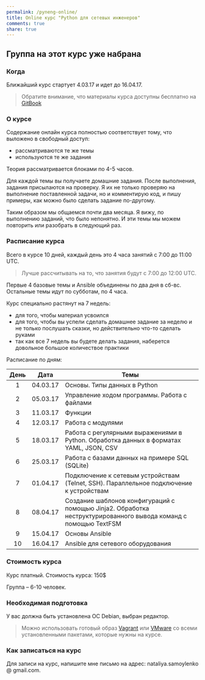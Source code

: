 ```yaml
---
permalink: /pyneng-online/
title: Online курс "Python для сетевых инженеров"
comments: true
share: true
---
```


## Группа на этот курс уже набрана

### Когда

Ближайший курс стартует 4.03.17 и идет до 16.04.17.

> Обратите внимание, что материалы курса доступны бесплатно на [GitBook](https://www.gitbook.com/book/natenka/pyneng/details)

### О курсе

Содержание онлайн курса полностью соответствует тому, что выложено в свободный доступ:

* рассматриваются те же темы
* используются те же задания

Теория рассматривается блоками по 4-5 часов.

Для каждой темы вы получаете домашние задания.
После выполнения, задания присылаются на проверку.
Я их не только проверяю на выполнение поставленной задачи, но и комментирую код, и пишу примеры, как можно было сделать задание по-другому.

Таким образом мы общаемся почти два месяца.
Я вижу, по выполнению заданий, что было непонятно.
И эти темы мы можем повторить или разобрать в следующий раз.


### Расписание курса

Всего в курсе 10 дней, каждый день это 4 часа занятий с 7:00 до 11:00 UTC.

> Лучше рассчитывать на то, что занятия будут с 7:00 до 12:00 UTC.

Первые 4 базовые темы и Ansible объединены по два дня в сб-вс.
Остальные темы идут по субботам, по 4 часа.

Курс специально растянут на 7 недель:

* для того, чтобы материал усвоился
* для того, чтобы вы успели сделать домашнее задание за неделю и не только послушать сказки, но действительно что-то сделать руками
* так как все 7 недель вы будете делать задания, наберется довольное большое количествое практики

Расписание по дням:

| День | Дата |        Темы|
|:-----:|:---------:|------------------|
| 1 |  04.03.17 | Основы. Типы данных в Python|
| 2 |  05.03.17 | Управление ходом программы. Работа с файлами|
| 3 |  11.03.17  | Функции|
| 4 |  12.03.17  | Работа с модулями|
| 5 |  18.03.17  | Работа с регулярными выражениями в Python. Обработка данных в форматах YAML, JSON, CSV|
| 6 |  25.03.17  | Работа с базами данных на примере SQL (SQLite)|
| 7 |  01.04.17|Подключение к сетевым устройствам (Telnet, SSH). Параллельное подключение к устройствам |
| 8 |  08.04.17|Создание шаблонов конфигураций с помощью Jinja2. Обработка неструктурированного вывода команд с помощью TextFSM|
| 9 |  15.04.17 |  Основы Ansible|
| 10|  16.04.17 |  Ansible для сетевого оборудования|


### Стоимость курса

Курс платный. Стоимость курса: 150$

Группа – 6-10 человек.


### Необходимая подготовка

У вас должна быть установлена ОС Debian, выбран редактор.

> Можно использовать готовый образ [Vagrant](https://github.com/natenka/PyNEng/blob/master/exercises/vm/vagrant.md) или [VMware](https://github.com/natenka/PyNEng/blob/master/exercises/vm/vmware.md) со всеми установленными пакетами, которые нужны на курсе.


### Как записаться на курс

Для записи на курс, напишите мне письмо на адрес: nataliya.samoylenko @ gmail.com.


